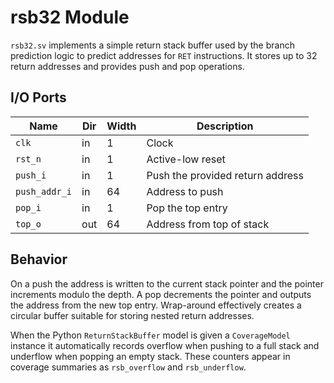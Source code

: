 # rsb32 Module

`rsb32.sv` implements a simple return stack buffer used by the branch
prediction logic to predict addresses for `RET` instructions. It stores
up to 32 return addresses and provides push and pop operations.

## I/O Ports

| Name | Dir | Width | Description |
|------|-----|-------|-------------|
| `clk` | in | 1 | Clock |
| `rst_n` | in | 1 | Active-low reset |
| `push_i` | in | 1 | Push the provided return address |
| `push_addr_i` | in | 64 | Address to push |
| `pop_i` | in | 1 | Pop the top entry |
| `top_o` | out | 64 | Address from top of stack |

## Behavior

On a push the address is written to the current stack pointer and the
pointer increments modulo the depth. A pop decrements the pointer and
outputs the address from the new top entry. Wrap-around effectively
creates a circular buffer suitable for storing nested return addresses.

When the Python ``ReturnStackBuffer`` model is given a ``CoverageModel``
instance it automatically records overflow when pushing to a full stack
and underflow when popping an empty stack. These counters appear in
coverage summaries as ``rsb_overflow`` and ``rsb_underflow``.
